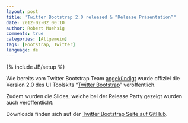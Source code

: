 ```yaml
---
layout: post
title: "Twitter Bootstrap 2.0 released & “Release Präsentation”"
date: 2012-02-02 00:10
author: Robert Muehsig
comments: true
categories: [Allgemein]
tags: [Bootstrap, Twitter]
language: de
---
```

{% include JB/setup %}
<p>Wie bereits vom Twitter Bootstrap Team <a href="{{BASE_PATH}}/2012/01/24/twitter-bootstrap-2-0beta/">angekündigt</a> wurde offiziel die Version 2.0 des UI Toolskits “<a href="http://twitter.github.com/bootstrap/">Twitter Bootstrap</a>” veröffentlich. </p> <p>Zudem wurden die Slides, welche bei der Release Party gezeigt wurden auch veröffentlicht:</p> <p><script src="http://speakerdeck.com/embed/4f298b85c7d1bf001f016eec.js"></script></p> <p>Downloads finden sich auf der <a href="http://twitter.github.com/bootstrap/">Twitter Bootstrap Seite auf GitHub</a>.</p>
